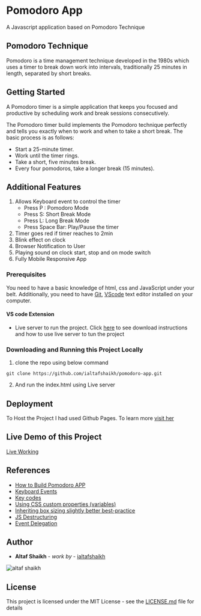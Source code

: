 # Pomodoro App

A Javascript application based on Pomodoro Technique

##  Pomodoro Technique

Pomodoro is a time management technique developed in the 1980s which uses a timer to break down work into intervals, traditionally 25 minutes in length, separated by short breaks. 

## Getting Started

A Pomodoro timer is a simple application that keeps you focused and productive by scheduling work and break sessions consecutively. 

The Pomodoro timer build implements the Pomodoro technique perfectly and tells you exactly when to work and when to take a short break. The basic process is as follows:

-   Start a 25-minute timer.
-   Work until the timer rings.
-   Take a short, five minutes break.
-   Every four pomodoros, take a longer break (15 minutes).

## Additional Features

1. Allows Keyboard event to control the timer
	-  Press P : Pomodoro Mode
	-  Press S: Short Break Mode
	-  Press L: Long Break Mode
	- Press Space Bar: Play/Pause the timer
2. Timer goes red if timer reaches to 2min
3. Blink effect on clock
4. Browser Notification to User
5. Playing sound on clock start, stop and on mode switch
6. Fully Mobile Responsive App

### Prerequisites

You need to have a basic knowledge of html, css and JavaScript under your belt. Additionally, you need to have [Git](https://gist.github.com/derhuerst/1b15ff4652a867391f03),   [VScode](https://code.visualstudio.com/download) text editor installed on your computer.

#### VS code Extension
- Live server to run the project. Click [here](https://marketplace.visualstudio.com/items?itemName=ritwickdey.LiveServer#:~:text=Open%20a%20HTML%20file%20and,on%20Open%20with%20Live%20Server%20.&text=Open%20the%20Command%20Pallete%20by,Server%20to%20stop%20a%20server.) to see download instructions and how to use live server to tun the project

### Downloading and Running this Project Locally
1. clone the repo using below command
```
git clone https://github.com/ialtafshaikh/pomodoro-app.git
```
2. And run the index.html using Live server

## Deployment

To Host the Project I had used Github Pages. To learn more [visit her](https://towardsdatascience.com/how-to-create-a-free-github-pages-website-53743d7524e1)

## Live Demo of this Project

[Live Working](https://ialtafshaikh.github.io/pomodoro-app/)

## References
- [How to Build Pomodoro APP](https://freshman.tech/pomodoro-timer/)
- [Keyboard Events](https://javascript.info/keyboard-events)
-  [Key codes](https://www.w3schools.com/jsref/tryit.asp?filename=tryjsref_event_key_keycode)
- [Using CSS custom properties (variables)](https://developer.mozilla.org/en-US/docs/Web/CSS/Using_CSS_custom_properties)
- [Inheriting box sizing slightly better best-practice]( https://css-tricks.com/inheriting-box-sizing-probably-slightly-better-best-practice/)
- [JS Destructuring](https://developer.mozilla.org/en-US/docs/Web/JavaScript/Reference/Operators/Destructuring_assignment)
- [Event Delegation](https://javascript.info/event-delegation)

## Author

* **Altaf Shaikh** - *work by* - [ialtafshaikh](https://github.com/ialtafshaikh)

![altaf shaikh](https://raw.githubusercontent.com/ialtafshaikh/static-files/master/coollogo_com-327551664.png)

## License

This project is licensed under the MIT License - see the [LICENSE.md](LICENSE.md) file for details


